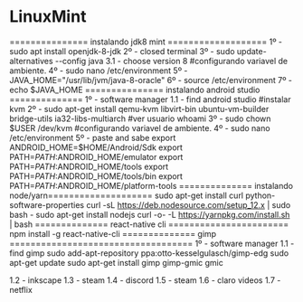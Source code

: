 # LinuxMint
=============== instalando jdk8 mint ===================
1º - sudo apt install openjdk-8-jdk
2º - closed terminal
3º - sudo update-alternatives --config java
  3.1 - choose version 8
  #configurando variavel de ambiente.
4º - sudo nano /etc/environment
5º - JAVA_HOME="/usr/lib/jvm/java-8-oracle"
6º - source /etc/environment
7º - echo $JAVA_HOME
=============== instalando android studio ==============
1º - software manager 
  1.1 - find android studio
  #instalar kvm
2º - sudo apt-get install qemu-kvm libvirt-bin ubuntu-vm-builder bridge-utils ia32-libs-multiarch
  #ver usuario
whoami
3º - sudo chown $USER /dev/kvm
  #configurando variavel de ambiente.
4º - sudo nano /etc/environment
5º - paste and sabe
export ANDROID_HOME=$HOME/Android/Sdk
export PATH=$PATH:$ANDROID_HOME/emulator
export PATH=$PATH:$ANDROID_HOME/tools
export PATH=$PATH:$ANDROID_HOME/tools/bin
export PATH=$PATH:$ANDROID_HOME/platform-tools
============== instalando node/yarn====================
sudo apt-get install curl python-software-properties
curl -sL https://deb.nodesource.com/setup_12.x | sudo bash -
sudo apt-get install nodejs
curl -o- -L https://yarnpkg.com/install.sh | bash
============== react-native cli =======================
npm install -g react-native-cli 
============== gimp ===================================
1º - software manager 
  1.1 - find gimp
  sudo add-apt-repository ppa:otto-kesselgulasch/gimp-edg
  sudo apt-get update
  sudo apt-get install gimp gimp-gmic gmic
  
  1.2 - inkscape
  1.3 - steam
  1.4 - discord
  1.5 - steam
  1.6 - claro videos
  1.7 - netflix
  
